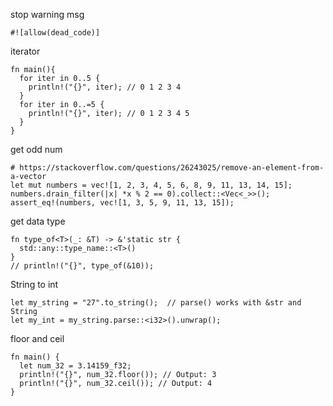 stop warning msg
```shell
#![allow(dead_code)]
```
iterator
```shell
fn main(){
  for iter in 0..5 {
    println!("{}", iter); // 0 1 2 3 4
  }
  for iter in 0..=5 {
    println!("{}", iter); // 0 1 2 3 4 5
  }
}
```
get odd num
```shell
# https://stackoverflow.com/questions/26243025/remove-an-element-from-a-vector
let mut numbers = vec![1, 2, 3, 4, 5, 6, 8, 9, 11, 13, 14, 15];
numbers.drain_filter(|x| *x % 2 == 0).collect::<Vec<_>>();
assert_eq!(numbers, vec![1, 3, 5, 9, 11, 13, 15]);
```
get data type
```shell
fn type_of<T>(_: &T) -> &'static str {
  std::any::type_name::<T>()
}
// println!("{}", type_of(&10));
```
String to int
```shell
let my_string = "27".to_string();  // parse() works with &str and String
let my_int = my_string.parse::<i32>().unwrap();
```
floor and ceil
```shell
fn main() {
  let num_32 = 3.14159_f32;
  println!("{}", num_32.floor()); // Output: 3
  println!("{}", num_32.ceil()); // Output: 4
}
```